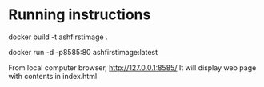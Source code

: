# Running instructions 

docker build -t ashfirstimage .

docker run -d -p8585:80 ashfirstimage:latest

From local computer browser, http://127.0.0.1:8585/
It will display web page with contents in index.html
